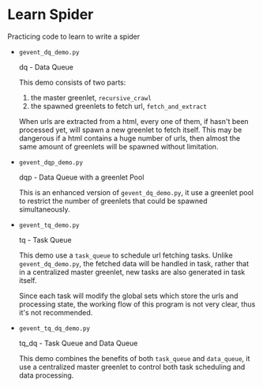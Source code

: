 # Learn Spider

Practicing code to learn to write a spider

- `gevent_dq_demo.py`

  dq - Data Queue
  
  This demo consists of two parts:
  1. the master greenlet, ``recursive_crawl``
  2. the spawned greenlets to fetch url, ``fetch_and_extract``
  
  When urls are extracted from a html, every one of them, if hasn't been processed yet,
  will spawn a new greenlet to fetch itself. This may be dangerous
  if a html contains a huge number of urls, then almost the same amount of
  greenlets will be spawned without limitation.

- `gevent_dqp_demo.py`

  dqp - Data Queue with a greenlet Pool
  
  This is an enhanced version of ``gevent_dq_demo.py``, it use a greenlet pool
  to restrict the number of greenlets that could be spawned simultaneously.

- `gevent_tq_demo.py`

  tq - Task Queue
  
  This demo use a ``task_queue`` to schedule url fetching tasks.
  Unlike ``gevent_dq_demo.py``, the fetched data will be handled in task,
  rather that in a centralized master greenlet, new tasks are also
  generated in task itself.
  
  Since each task will modify the global sets which store the urls and processing state,
  the working flow of this program is not very clear, thus it's not recommended.

- `gevent_tq_dq_demo.py`

  tq_dq - Task Queue and Data Queue
  
  This demo combines the benefits of both ``task_queue`` and ``data_queue``,
  it use a centralized master greenlet to control both task scheduling
  and data processing.
